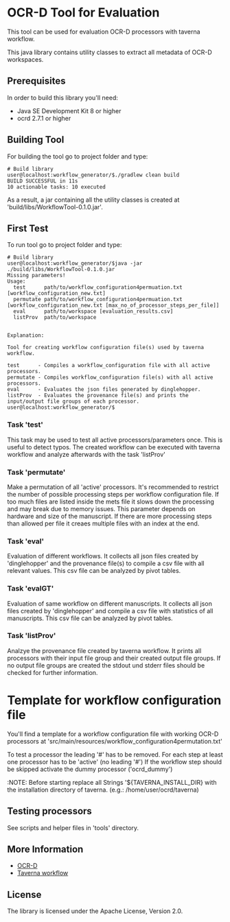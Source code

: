 # OCR-D Tool for Evaluation

This tool can be used for evaluation OCR-D processors with taverna workflow.


This java library contains utility classes to extract all metadata of OCR-D workspaces.

## Prerequisites

In order to build this library you'll need:

* Java SE Development Kit 8 or higher
* ocrd 2.7.1 or higher

## Building Tool
For building the tool go to project folder and type:
```bash=bash
# Build library
user@localhost:workflow_generator/$./gradlew clean build 
BUILD SUCCESSFUL in 11s
10 actionable tasks: 10 executed
```
As a result, a jar containing all the utility classes is created at 'build/libs/WorkflowTool-0.1.0.jar'.

## First Test
To run tool go to project folder and type:
```bash=bash
# Build library
user@localhost:workflow_generator/$java -jar ./build/libs/WorkflowTool-0.1.0.jar
Missing parameters!
Usage:
  test      path/to/workflow_configuration4permuation.txt [workflow_configuration_new.txt] 
  permutate path/to/workflow_configuration4permuation.txt [workflow_configuration_new.txt [max_no_of_processor_steps_per_file]] 
  eval      path/to/workspace [evaluation_results.csv] 
  listProv  path/to/workspace


Explanation:

Tool for creating workflow configuration file(s) used by taverna workflow.

test      - Compiles a workflow_configuration file with all active processors.
permutate - Compiles workflow_configuration file(s) with all active processors.
eval      - Evaluates the json files generated by dinglehopper.
listProv  - Evaluates the provenance file(s) and prints the input/output file groups of each processor.
user@localhost:workflow_generator/$
```
### Task 'test'
This task may be used to test all active processors/parameters once. This is useful to
detect typos. The created workflow can be executed with taverna workflow and analyze
afterwards with the task 'listProv'
### Task 'permutate'
Make a permutation of all 'active' processors. It's recommended to restrict the number of 
possible processing steps per workflow configuration file. If too much files are
listed inside the mets file it slows down the processing and may break due to
memory issues.
This parameter depends on hardware and size of the manuscript.
If there are more processing steps than allowed per file it creaes multiple files with
an index at the end.
### Task 'eval'
Evaluation of different workflows. It collects all json files created by 'dinglehopper' and the provenance file(s) to compile a csv file
with all relevant values. This csv file can be analyzed by pivot tables.
### Task 'evalGT'
Evaluation of same workflow on different manuscripts. It collects all json files created by 'dinglehopper' and compile a csv file 
with statistics of all manuscripts. This csv file can be analyzed by pivot tables.
### Task 'listProv'
Analzye the provenance file created by taverna workflow. It prints all processors with
their input file group and their created output file groups. If no output file groups
are created the stdout und stderr files should be checked for further information.

# Template for workflow configuration file
You'll find a template for a workflow configuration file with working OCR-D processors at
'src/main/resources/workflow_configuration4permutation.txt'

To test a processor the leading '#' has to be removed. For each step at least one processor
has to be 'active' (no leading '#')
If the workflow step should be skipped activate the dummy processor ('ocrd_dummy')

:NOTE: Before starting replace all Strings '${TAVERNA_INSTALL_DIR} with the installation
directory of taverna. (e.g.: /home/user/ocrd/taverna)

## Testing processors
See scripts and helper files in 'tools' directory.

## More Information

* [OCR-D](https://ocr-d.github.io/)
* [Taverna workflow](https://github.com/OCR-D/taverna_workflow)


## License
The library is licensed under the Apache License, Version 2.0.
